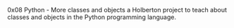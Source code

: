0x08 Python - More classes and objects a Holberton project to teach about classes and objects in the Python programming language.
